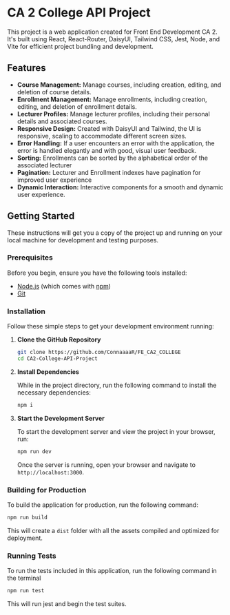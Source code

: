 # CA 2 College API Project


This project is a web application created for Front End Development CA 2. It's built using React, React-Router, DaisyUI, Tailwind CSS, Jest, Node, and Vite for efficient project bundling and development.

## Features

- **Course Management:** Manage courses, including creation, editing, and deletion of course details.
- **Enrollment Management:** Manage enrollments, including creation, editing, and deletion of enrollment details.
- **Lecturer Profiles:** Manage lecturer profiles, including their personal details and associated courses.
- **Responsive Design:** Created with DaisyUI and Tailwind, the UI is responsive, scaling to accommodate different screen sizes.
- **Error Handling:** If a user encounters an error with the application, the error is handled elegantly and with good, visual user feedback.
- **Sorting:** Enrollments can be sorted by the alphabetical order of the associated lecturer
- **Pagination:** Lecturer and Enrollment indexes have pagination for improved user experience 
- **Dynamic Interaction:** Interactive components for a smooth and dynamic user experience.

## Getting Started

These instructions will get you a copy of the project up and running on your local machine for development and testing purposes.

### Prerequisites

Before you begin, ensure you have the following tools installed:

- [Node.js](https://nodejs.org/en/) (which comes with [npm](http://npmjs.com))
- [Git](https://git-scm.com)

### Installation

Follow these simple steps to get your development environment running:

1. **Clone the GitHub Repository**

   ```bash
   git clone https://github.com/ConnaaaaR/FE_CA2_COLLEGE
   cd CA2-College-API-Project
   ```

2. **Install Dependencies**

   While in the project directory, run the following command to install the necessary dependencies:

   ```bash
   npm i
   ```

3. **Start the Development Server**

   To start the development server and view the project in your browser, run:

   ```bash
   npm run dev
   ```

   Once the server is running, open your browser and navigate to `http://localhost:3000`.

### Building for Production

To build the application for production, run the following command:

```bash
npm run build
```

This will create a `dist` folder with all the assets compiled and optimized for deployment.

### Running Tests
To run the tests included in this application, run the following command in the terminal

```bash
npm run test
```
This will run jest and begin the test suites.
